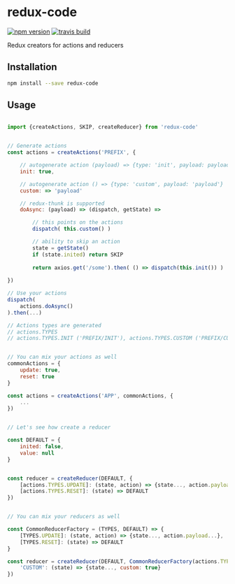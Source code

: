 # redux-code

[![npm version](https://badge.fury.io/js/redux-code.svg)](https://badge.fury.io/js/redux-code)
[![travis build](https://travis-ci.org/klen/redux-code.svg?branch=develop)](https://travis-ci.org/klen/redux-code)

Redux creators for actions and reducers

## Installation

```bash
npm install --save redux-code
```

## Usage

```javascript

import {createActions, SKIP, createReducer} from 'redux-code'


// Generate actions
const actions = createActions('PREFIX', {

    // autogenerate action (payload) => {type: 'init', payload: payload}
    init: true,

    // autogenerate action () => {type: 'custom', payload: 'payload'}
    custom: => 'payload'

    // redux-thunk is supported
    doAsync: (payload) => (dispatch, getState) =>

        // this points on the actions
        dispatch( this.custom() )

        // ability to skip an action
        state = getState()
        if (state.inited) return SKIP
        
        return axios.get('/some').then( () => dispatch(this.init()) )
    
})

// Use your actions
dispatch(
    actions.doAsync()
).then(...)

// Actions types are generated
// actions.TYPES
// actions.TYPES.INIT ('PREFIX/INIT'), actions.TYPES.CUSTOM ('PREFIX/CUSTOM'), actions.TYPES.DO_ASYNC ('PREFIX/DO_ASYNC')


// You can mix your actions as well
commonActions = {
    update: true,
    reset: true
}

const actions = createActions('APP', commonActions, {
    ...
})


// Let's see how create a reducer

const DEFAULT = {
    inited: false,
    value: null
}


const reducer = createReducer(DEFAULT, {
    [actions.TYPES.UPDATE]: (state, action) => {state..., action.payload...},
    [actions.TYPES.RESET]: (state) => DEFAULT
})


// You can mix your reducers as well

const CommonReducerFactory = (TYPES, DEFAULT) => {
    [TYPES.UPDATE]: (state, action) => {state..., action.payload...},
    [TYPES.RESET]: (state) => DEFAULT
}

const reducer = createReducer(DEFAULT, CommonReducerFactory(actions.TYPES, DEFAULT), {
    'CUSTOM': (state) => {state..., custom: true}
})

```
